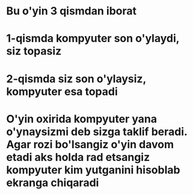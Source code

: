 # Bu o'yin 3 qismdan iborat
# 1-qismda kompyuter son o'ylaydi, siz topasiz
# 2-qismda siz son o'ylaysiz, kompyuter esa topadi
# O'yin oxirida kompyuter yana o'ynaysizmi deb sizga taklif beradi. Agar rozi bo'lsangiz o'yin davom etadi aks holda rad etsangiz kompyuter kim yutganini hisoblab ekranga chiqaradi
